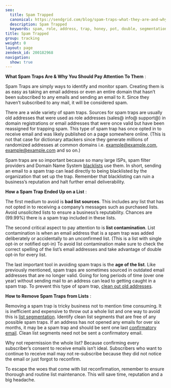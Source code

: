 ```yaml
---
seo:
  title: Spam Trapped
  canonical: https://sendgrid.com/blog/spam-traps-what-they-are-and-why-you-should-pay-attention-to-them/
  description: Spam Trapped
  keywords: spam, role, address, trap, honey, pot, double, segmentation, opt-in, bad, old, spam traps, purchased, lists
title: Spam Trapped
group: tracking
weight: 0
layout: page
zendesk_id: 200182968
navigation:
  show: true
---
```


 **What Spam Traps Are & Why You Should Pay Attention To Them** :

Spam Traps are simply ways to identify and monitor spam. Creating them is as easy as taking an email address or even an entire domain that hasn’t been subscribed to any emails and sending an email to it. Since they haven’t subscribed to any mail, it will be considered spam.

There are a wide variety of spam traps. Sources for spam traps are usually old addresses that were used as role addresses (sales@ info@ support@) in domain registrations or email addresses that were once valid but have been reassigned for trapping spam. This type of spam trap has once opted in to receive email and was likely published on a page somewhere online. (This is not that case for dictionary attackers since they generate millions of randomized addresses at common domains i.e. example@example.com, example@example.com and so on.)

Spam traps are so important because so many large ISPs, spam filter providers and Domain Name System [blacklists]({{root_url}}/glossary/blacklists.html) use them. In short, sending an email to a spam trap can lead directly to being blacklisted by the organization that set up the trap. Remember that blacklisting can ruin a business’s reputation and halt further email deliverability.

**How a Spam Trap Ended Up on a List** :

 The first medium to avoid is **bad list sources**. This includes any list that has not opted in to receiving a company’s messages such as purchased lists. Avoid unsolicited lists to ensure a business’s reputability. Chances are (99.99%) there is a spam trap included in these lists.

The second critical aspect to pay attention to is **list contamination**. List contamination is when an email address that is a spam trap was added deliberately or accidentally to an unconfirmed list. (This is a list with single opt-in or notified opt-in)  To avoid list contamination make sure to check the correct spelling of the list’s email addresses and take advantage of double opt-in for every list.

The last important tool in avoiding spam traps is the **age of the list**. Like previously mentioned, spam traps are sometimes sourced in outdated email addresses that are no longer valid. Going for long periods of time (over one year) without sending mail to an address can lead to getting caught in a spam trap. To prevent this type of spam trap, [clean out old addresses]({{root_url}}/help-support/managing-contacts/managing-contact-list.html).

 

**How to Remove Spam Traps from Lists** :

 

Removing a spam trap is tricky business not to mention time consuming. It is inefficient and expensive to throw out a whole list and one way to avoid this is [list segmentation]({{root_url}}/help-support/managing-contacts/segmenting-your-contacts.html). Identify clean list segments that are free of any possible spam traps. If an address has not opened any emails for over six months, it may be a spam trap and should be sent one last [confirmatory email]({{root_url}}/glossary/reconfirmation.html). Clean list segments need not be sent a confirmatory email. 

Why not repermission the whole list? Because confirming every subscriber’s consent to receive emails isn’t ideal. Subscribers who want to continue to receive mail may not re-subscribe because they did not notice the email or just forgot to reconfirm. 

To escape the woes that come with list reconfirmation, remember to ensure thorough and routine list maintenance. This will save time, reputation and a big headache.
